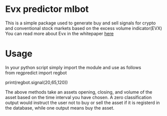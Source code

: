 # Evx predictor mlbot

This is a simple package used to generate buy and sell signals for crypto and conventional stock markets based on the excess volume indicator(EVX)  
You can read more about Evx in the whitepaper [here](https://www.researchgate.net/publication/345313655_DeFiPaper)

# Usage

In your python script simply import the module and use as follows  
from regpredict import regbot

print(regbot.signal(20,65,120))

The above methods take an assets opening, closing, and volume of the asset based on the time interval you have chosen. A zero classification output would instruct the user not to buy or sell the asset if it is registerd in the database, while one output means buy the asset.
